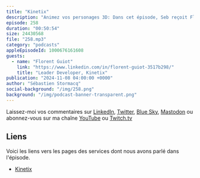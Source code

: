 ```yaml
---
title: "Kinetix"
description: "Animez vos personages 3D: Dans cet épisode, Seb reçoit Florent pour discuter de Kinetix, une entreprise qui permet aux joueurs de créer leurs propres animations 3D en utilisant la technologie de capture de mouvement. Ils se plongent dans le processus technique de l'animation vidéo, y compris le transcodage vidéo, l'apprentissage automatique pour l'analyse vidéo, et les formats de sortie utilisés pour l'intégration des animations dans les jeux. La conversation aborde également les défis rencontrés dans l'infrastructure cloud, en particulier avec AWS, et les développements futurs de la technologie d'animation que Kinetix poursuit."
episode: 258
duration: "00:50:54"
size: 24430568
file: "258.mp3"
category: "podcasts"
appleEpisodeId: 1000676161608
guests:
  - name: "Florent Guiot"
    link: "https://www.linkedin.com/in/florent-guiot-3517b298/"
    title: "Leader Developer, Kinetix"
publication: "2024-11-08 04:00:00 +0000"
author: "Sébastien Stormacq"
social-background: "/img/258.png"
background: "/img/podcast-banner-transparent.png"
---
```


Laissez-moi vos commentaires sur [LinkedIn](https://www.linkedin.com/in/sebastienstormacq/), [Twitter](https://twitter.com/sebsto), [Blue Sky](https://bsky.app/profile/sebsto.bsky.social), [Mastodon](https://awscommunity.social/@sebsto) ou abonnez-vous sur ma chaîne [YouTube](https://www.youtube.com/sebsto) ou [Twitch.tv](https://www.twitch.tv/sebAWS)

## Liens

Voici les liens vers les pages des services dont nous avons parlé dans l'épisode.

- [Kinetix](https://www.kinetix.tech/)